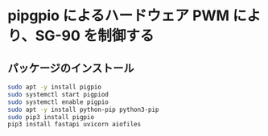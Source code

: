 # pipgpio によるハードウェア PWM により、SG-90 を制御する
## パッケージのインストール
```sh
sudo apt -y install pigpio
sudo systemctl start pigpiod
sudo systemctl enable pigpio
sudo apt -y install python-pip python3-pip
sudo pip3 install pigpio
pip3 install fastapi uvicorn aiofiles

